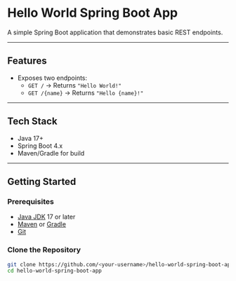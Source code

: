 # Hello World Spring Boot App

A simple Spring Boot application that demonstrates basic REST endpoints.

---

## Features
- Exposes two endpoints:
    - `GET /` → Returns `"Hello World!"`
    - `GET /{name}` → Returns `"Hello {name}!"`

---

## Tech Stack
- Java 17+
- Spring Boot 4.x
- Maven/Gradle for build

---

## Getting Started

### Prerequisites
- [Java JDK](https://adoptium.net/) 17 or later
- [Maven](https://maven.apache.org/) or [Gradle](https://gradle.org/)
- [Git](https://git-scm.com/)

### Clone the Repository
```bash
git clone https://github.com/<your-username>/hello-world-spring-boot-app.git
cd hello-world-spring-boot-app

